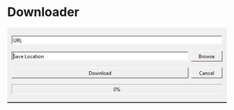 # Downloader
![Alt text](https://github.com/maheravi/Downloader/blob/main/Downloader.JPG "Optional title")

